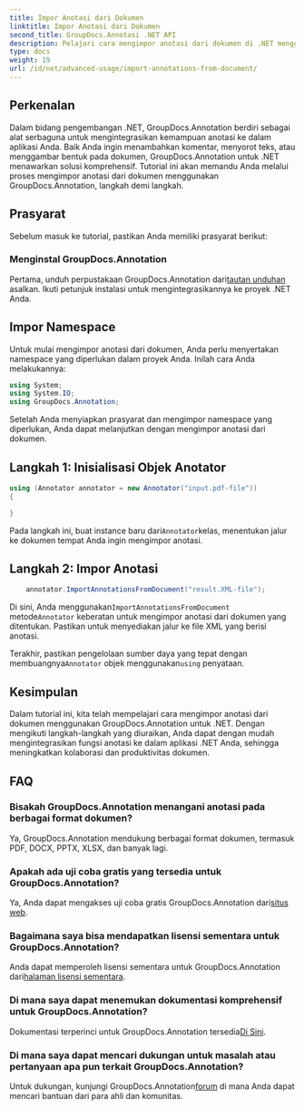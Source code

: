 ```yaml
---
title: Impor Anotasi dari Dokumen
linktitle: Impor Anotasi dari Dokumen
second_title: GroupDocs.Annotasi .NET API
description: Pelajari cara mengimpor anotasi dari dokumen di .NET menggunakan GroupDocs.Annotation. Ikuti tutorial langkah demi langkah kami untuk integrasi yang lancar.
type: docs
weight: 19
url: /id/net/advanced-usage/import-annotations-from-document/
---
```

## Perkenalan
Dalam bidang pengembangan .NET, GroupDocs.Annotation berdiri sebagai alat serbaguna untuk mengintegrasikan kemampuan anotasi ke dalam aplikasi Anda. Baik Anda ingin menambahkan komentar, menyorot teks, atau menggambar bentuk pada dokumen, GroupDocs.Annotation untuk .NET menawarkan solusi komprehensif. Tutorial ini akan memandu Anda melalui proses mengimpor anotasi dari dokumen menggunakan GroupDocs.Annotation, langkah demi langkah.
## Prasyarat
Sebelum masuk ke tutorial, pastikan Anda memiliki prasyarat berikut:
### Menginstal GroupDocs.Annotation
 Pertama, unduh perpustakaan GroupDocs.Annotation dari[tautan unduhan](https://releases.groupdocs.com/annotation/net/) asalkan. Ikuti petunjuk instalasi untuk mengintegrasikannya ke proyek .NET Anda.

## Impor Namespace
Untuk mulai mengimpor anotasi dari dokumen, Anda perlu menyertakan namespace yang diperlukan dalam proyek Anda. Inilah cara Anda melakukannya:

```csharp
using System;
using System.IO;
using GroupDocs.Annotation;
```

Setelah Anda menyiapkan prasyarat dan mengimpor namespace yang diperlukan, Anda dapat melanjutkan dengan mengimpor anotasi dari dokumen.
## Langkah 1: Inisialisasi Objek Anotator
```csharp
using (Annotator annotator = new Annotator("input.pdf-file"))
{

}
```
 Pada langkah ini, buat instance baru dari`Annotator`kelas, menentukan jalur ke dokumen tempat Anda ingin mengimpor anotasi.
## Langkah 2: Impor Anotasi
```csharp
	annotator.ImportAnnotationsFromDocument("result.XML-file");
```
 Di sini, Anda menggunakan`ImportAnnotationsFromDocument` metode`Annotator` keberatan untuk mengimpor anotasi dari dokumen yang ditentukan. Pastikan untuk menyediakan jalur ke file XML yang berisi anotasi.

 Terakhir, pastikan pengelolaan sumber daya yang tepat dengan membuangnya`Annotator` objek menggunakan`using` penyataan.

## Kesimpulan
Dalam tutorial ini, kita telah mempelajari cara mengimpor anotasi dari dokumen menggunakan GroupDocs.Annotation untuk .NET. Dengan mengikuti langkah-langkah yang diuraikan, Anda dapat dengan mudah mengintegrasikan fungsi anotasi ke dalam aplikasi .NET Anda, sehingga meningkatkan kolaborasi dan produktivitas dokumen.
## FAQ
### Bisakah GroupDocs.Annotation menangani anotasi pada berbagai format dokumen?
Ya, GroupDocs.Annotation mendukung berbagai format dokumen, termasuk PDF, DOCX, PPTX, XLSX, dan banyak lagi.
### Apakah ada uji coba gratis yang tersedia untuk GroupDocs.Annotation?
 Ya, Anda dapat mengakses uji coba gratis GroupDocs.Annotation dari[situs web](https://releases.groupdocs.com/).
### Bagaimana saya bisa mendapatkan lisensi sementara untuk GroupDocs.Annotation?
 Anda dapat memperoleh lisensi sementara untuk GroupDocs.Annotation dari[halaman lisensi sementara](https://purchase.groupdocs.com/temporary-license/).
### Di mana saya dapat menemukan dokumentasi komprehensif untuk GroupDocs.Annotation?
 Dokumentasi terperinci untuk GroupDocs.Annotation tersedia[Di Sini](https://reference.groupdocs.com/annotation/net/).
### Di mana saya dapat mencari dukungan untuk masalah atau pertanyaan apa pun terkait GroupDocs.Annotation?
 Untuk dukungan, kunjungi GroupDocs.Annotation[forum](https://forum.groupdocs.com/c/annotation/10) di mana Anda dapat mencari bantuan dari para ahli dan komunitas.